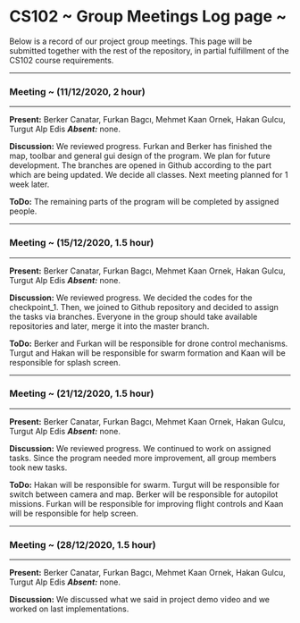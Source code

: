 # CS102 ~ Group Meetings Log page ~

Below is a record of our project group meetings. This page will be submitted together with the rest of the repository, in partial fulfillment of the CS102 course requirements.

****
### Meeting ~ (11/12/2020, 2 hour)
****
**Present:** Berker Canatar, Furkan Bagcı, Mehmet Kaan Ornek, Hakan Gulcu, Turgut Alp Edis   _**Absent:**_ none.

**Discussion:** 
We reviewed progress. Furkan and Berker has finished the map, toolbar and general gui design of the program. We plan for future development. The branches are opened in Github according to the part which are being updated. We decide all classes.  Next meeting planned for 1 week later.

**ToDo:** The remaining parts of the program will be completed by assigned people.


****
### Meeting ~ (15/12/2020, 1.5 hour)
****
**Present:** Berker Canatar, Furkan Bagcı, Mehmet Kaan Ornek, Hakan Gulcu, Turgut Alp Edis   _**Absent:**_ none.

**Discussion:** 
We reviewed progress. We decided the codes for the checkpoint_1. Then, we joined to Github repository and decided to assign the tasks via branches. Everyone in the group should take available repositories and later, merge it into the master branch. 

**ToDo:** Berker and Furkan will be responsible for drone control mechanisms. Turgut and Hakan will be responsible for swarm formation and Kaan will be responsible for splash screen. 


****
### Meeting ~ (21/12/2020, 1.5 hour)
****
**Present:** Berker Canatar, Furkan Bagcı, Mehmet Kaan Ornek, Hakan Gulcu, Turgut Alp Edis   _**Absent:**_ none.

**Discussion:** 
We reviewed progress. We continued to work on assigned tasks. Since the program needed more improvement, all group members took new tasks.

**ToDo:** Hakan will be responsible for swarm. Turgut will be responsible for switch between camera and map. Berker will be responsible for autopilot missions. Furkan will be responsible for improving flight controls and Kaan will be responsible for help screen.


****
### Meeting ~ (28/12/2020, 1.5 hour)
****
**Present:** Berker Canatar, Furkan Bagcı, Mehmet Kaan Ornek, Hakan Gulcu, Turgut Alp Edis   _**Absent:**_ none.

**Discussion:** 
We discussed what we said in project demo video and we worked on last implementations.

